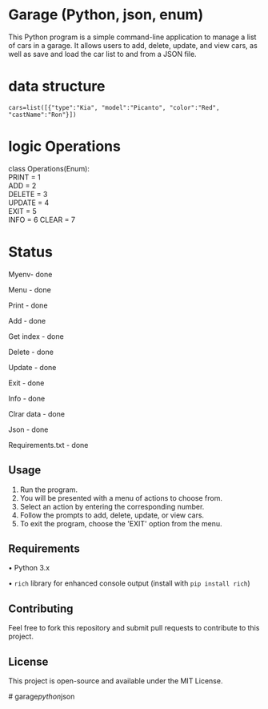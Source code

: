 # Garage (Python, json, enum)
This Python program is a simple command-line application to manage a list of cars in a garage. It allows users to add, delete, update, and view cars, as well as save and load the car list to and from a JSON file.

# data structure
    cars=list([{"type":"Kia", "model":"Picanto", "color":"Red", "castName":"Ron"}])


# logic Operations
class Operations(Enum):  
    PRINT = 1  
    ADD = 2  
    DELETE = 3  
    UPDATE = 4  
    EXIT = 5  
    INFO = 6 
    CLEAR = 7 

# Status
Myenv- done   

Menu - done

Print - done 

Add - done  

Get index - done  

Delete - done

Update - done

Exit - done

Info - done

Clrar data - done  

Json - done    

Requirements.txt - done

## Usage

1. Run the program.
2. You will be presented with a menu of actions to choose from.
3. Select an action by entering the corresponding number.
4. Follow the prompts to add, delete, update, or view cars.
5. To exit the program, choose the 'EXIT' option from the menu.

## Requirements

•  Python 3.x

•  `rich` library for enhanced console output (install with `pip install rich`)


## Contributing

Feel free to fork this repository and submit pull requests to contribute to this project.

## License

This project is open-source and available under the MIT License.

#   g a r a g e _ p y t h o n _ j s o n  
 